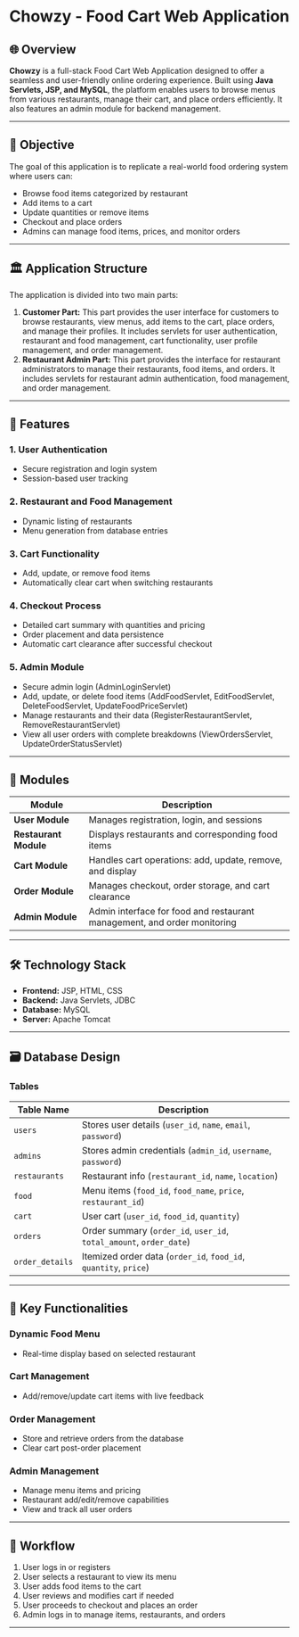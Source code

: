# Chowzy - Food Cart Web Application

## 🌐 Overview

**Chowzy** is a full-stack Food Cart Web Application designed to offer a seamless and user-friendly online ordering experience. Built using **Java Servlets, JSP, and MySQL**, the platform enables users to browse menus from various restaurants, manage their cart, and place orders efficiently. It also features an admin module for backend management.

---

## 🎯 Objective

The goal of this application is to replicate a real-world food ordering system where users can:

- Browse food items categorized by restaurant
- Add items to a cart
- Update quantities or remove items
- Checkout and place orders
- Admins can manage food items, prices, and monitor orders

---

## 🏛️ Application Structure

The application is divided into two main parts:

1.  **Customer Part:** This part provides the user interface for customers to browse restaurants, view menus, add items to the cart, place orders, and manage their profiles. It includes servlets for user authentication, restaurant and food management, cart functionality, user profile management, and order management.
2.  **Restaurant Admin Part:** This part provides the interface for restaurant administrators to manage their restaurants, food items, and orders. It includes servlets for restaurant admin authentication, food management, and order management.

---

## 🚀 Features

### 1. User Authentication
- Secure registration and login system
- Session-based user tracking

### 2. Restaurant and Food Management
- Dynamic listing of restaurants
- Menu generation from database entries

### 3. Cart Functionality
- Add, update, or remove food items
- Automatically clear cart when switching restaurants

### 4. Checkout Process
- Detailed cart summary with quantities and pricing
- Order placement and data persistence
- Automatic cart clearance after successful checkout

### 5. Admin Module
- Secure admin login (AdminLoginServlet)
- Add, update, or delete food items (AddFoodServlet, EditFoodServlet, DeleteFoodServlet, UpdateFoodPriceServlet)
- Manage restaurants and their data (RegisterRestaurantServlet, RemoveRestaurantServlet)
- View all user orders with complete breakdowns (ViewOrdersServlet, UpdateOrderStatusServlet)

---

## 🧩 Modules

| Module         | Description |
|----------------|-------------|
| **User Module** | Manages registration, login, and sessions |
| **Restaurant Module** | Displays restaurants and corresponding food items |
| **Cart Module** | Handles cart operations: add, update, remove, and display |
| **Order Module** | Manages checkout, order storage, and cart clearance |
| **Admin Module** | Admin interface for food and restaurant management, and order monitoring |

---

## 🛠️ Technology Stack

- **Frontend:** JSP, HTML, CSS
- **Backend:** Java Servlets, JDBC
- **Database:** MySQL
- **Server:** Apache Tomcat

---

## 🗃️ Database Design

### Tables

| Table Name | Description |
|------------|-------------|
| `users` | Stores user details (`user_id`, `name`, `email`, `password`) |
| `admins` | Stores admin credentials (`admin_id`, `username`, `password`) |
| `restaurants` | Restaurant info (`restaurant_id`, `name`, `location`) |
| `food` | Menu items (`food_id`, `food_name`, `price`, `restaurant_id`) |
| `cart` | User cart (`user_id`, `food_id`, `quantity`) |
| `orders` | Order summary (`order_id`, `user_id`, `total_amount`, `order_date`) |
| `order_details` | Itemized order data (`order_id`, `food_id`, `quantity`, `price`) |

---

## 🔑 Key Functionalities

### Dynamic Food Menu
- Real-time display based on selected restaurant

### Cart Management
- Add/remove/update cart items with live feedback

### Order Management
- Store and retrieve orders from the database
- Clear cart post-order placement

### Admin Management
- Manage menu items and pricing
- Restaurant add/edit/remove capabilities
- View and track all user orders

---

## 🔄 Workflow

1. User logs in or registers
2. User selects a restaurant to view its menu
3. User adds food items to the cart
4. User reviews and modifies cart if needed
5. User proceeds to checkout and places an order
6. Admin logs in to manage items, restaurants, and orders

---


